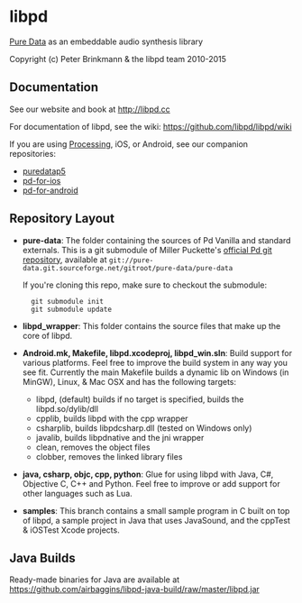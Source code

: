libpd
=====

[Pure Data](http://puredata.info) as an embeddable audio synthesis library

Copyright (c) Peter Brinkmann & the libpd team 2010-2015

Documentation
-------------

See our website and book at <http://libpd.cc>

For documentation of libpd, see the wiki: <https://github.com/libpd/libpd/wiki>

If you are using [Processing](http://processing.org), iOS, or Android, see our companion repositories:

* [puredatap5](https://github.com/libpd/puredatap5)
* [pd-for-ios](https://github.com/libpd/pd-for-ios)
* [pd-for-android](https://github.com/libpd/pd-for-android)

Repository Layout
-----------------

  * **pure-data**: The folder containing the sources of Pd Vanilla and standard
      externals. This is a git submodule of Miller Puckette's [official Pd
      git repository](http://sourceforge.net/p/pure-data/pure-data/ci/master/tree), available at
      `git://pure-data.git.sourceforge.net/gitroot/pure-data/pure-data`  
	  
	  If you're cloning this repo, make sure to checkout the submodule:  
	  
	      git submodule init
		  git submodule update

  * **libpd_wrapper**: This folder contains the source files that make up the core
      of libpd.

  * **Android.mk, Makefile, libpd.xcodeproj, libpd_win.sln**: Build support for
      various platforms. Feel free to improve the build system in any way you see fit.
	  Currently the main Makefile builds a dynamic lib on Windows (in MinGW), Linux, &
	  Mac OSX and has the following targets: 
      - libpd, (default) builds if no target is specified, builds the libpd.so/dylib/dll
      - cpplib, builds libpd with the cpp wrapper
	  - csharplib, builds libpdcsharp.dll (tested on Windows only)
      - javalib, builds libpdnative and the jni wrapper
      - clean, removes the object files
      - clobber, removes the linked library files

  * **java, csharp, objc, cpp, python**: Glue for using libpd with Java, C#, Objective C,
      C++ and Python.  Feel free to improve or add support for other languages 
      such as Lua.

  * **samples**: This branch contains a small sample program in C built on top
      of libpd, a sample project in Java that uses JavaSound, and the cppTest & iOSTest Xcode projects.

Java Builds
-----------

Ready-made binaries for Java are available at
<https://github.com/airbaggins/libpd-java-build/raw/master/libpd.jar>


